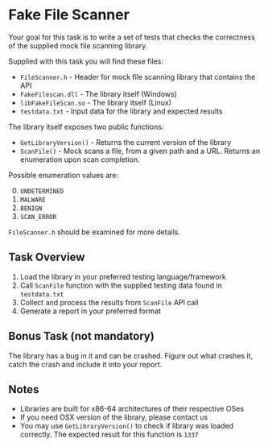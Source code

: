 # Fake File Scanner

Your goal for this task is to write a set of tests that checks the correctness of the supplied mock file scanning library.

Supplied with this task you will find these files:

* `FileScanner.h` - Header for mock file scanning library that contains the API
* `FakeFilescan.dll` - The library itself (Windows)
* `libFakeFileScan.so` - The library itself (Linux)
* `testdata.txt` - Input data for the library and expected results

The library itself exposes two public functions:

* `GetLibraryVersion()` - Returns the current version of the library
* `ScanFile()` - Mock scans a file, from a given path and a URL. Returns an enumeration upon scan completion.

Possible enumeration values are:

0. `UNDETERMINED`
1. `MALWARE`
2. `BENIGN`
3. `SCAN_ERROR`

`FileScanner.h` should be examined for more details.

## Task Overview
1. Load the library in your preferred testing language/framework
1. Call `ScanFile` function with the supplied testing data found in `testdata.txt` 
1. Collect and process the results from `ScanFile` API call
1. Generate a report in your preferred format 

## Bonus Task (not mandatory)

The library has a bug in it and can be crashed. Figure out what crashes it, catch the crash and include it into your report.

## Notes
* Libraries are built for x86-64 architectures of their respective OSes
* If you need OSX version of the library, please contact us
* You may use `GetLibraryVersion()` to check if library was loaded correctly. The expected result for this function is `1337`